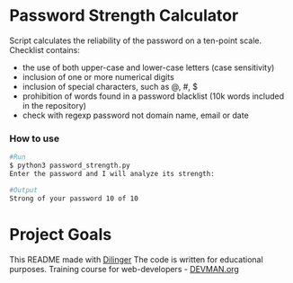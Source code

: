 # Password Strength Calculator

Script calculates the reliability of the password on a ten-point scale. Checklist contains:
* the use of both upper-case and lower-case letters (case sensitivity)
* inclusion of one or more numerical digits
* inclusion of special characters, such as @, #, $
* prohibition of words found in a password blacklist (10k words included in the repository)
* check with regexp password not domain name, email or date

### How to use
```bash
#Run
$ python3 password_strength.py
Enter the password and I will analyze its strength:
```
```bash
#Output
Strong of your password 10 of 10
```

# Project Goals

This README made with [Dilinger](http://dillinger.io/)
The code is written for educational purposes. Training course for web-developers - [DEVMAN.org](https://devman.org)
